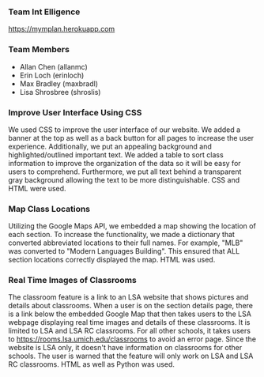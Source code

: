 ### Team Int Elligence

https://mymplan.herokuapp.com

### Team Members
* Allan Chen (allanmc)
* Erin Loch (erinloch)
* Max Bradley (maxbradl)
* Lisa Shrosbree (shroslis)

### Improve User Interface Using CSS
We used CSS to improve the user interface of our website.  We added a banner at the top as well as a back button for all pages to increase the user experience.  Additionally, we put an appealing background and highlighted/outlined important text.  We added a table to sort class information to improve the organization of the data so it will be easy for users to comprehend.  Furthermore, we put all text behind a transparent gray background allowing the text to be more distinguishable.  CSS and HTML were used.  

### Map Class Locations
Utilizing the Google Maps API, we embedded a map showing the location of each section.  To increase the functionality, we made a dictionary that converted abbreviated locations to their full names.  For example, "MLB" was converted to "Modern Languages Building".  This ensured that ALL section locations correctly displayed the map.  HTML was used. 

### Real Time Images of Classrooms
The classroom feature is a link to an LSA website that shows pictures and details about classrooms.  When a user is on the section details page, there is a link below the embedded Google Map that then takes users to the LSA webpage displaying real time images and details of these classrooms.  It is limited to LSA and LSA RC classrooms.   For all other schools, it takes users to https://rooms.lsa.umich.edu/classrooms to avoid an error page.  Since the website is LSA only, it doesn't have information on classrooms for other schools.  The user is warned that the feature will only work on LSA and LSA RC classrooms.  HTML as well as Python was used.
